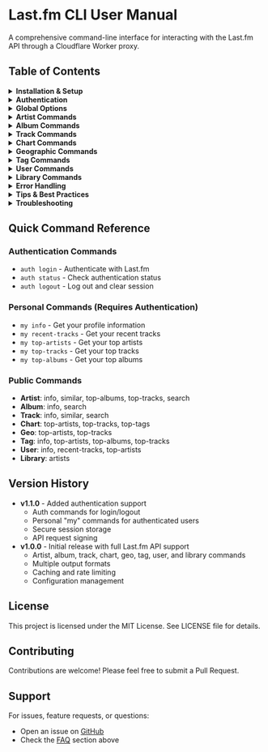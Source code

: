 # Last.fm CLI User Manual

A comprehensive command-line interface for interacting with the Last.fm API through a Cloudflare Worker proxy.

## Table of Contents

<details>
<summary><b>Installation & Setup</b></summary>

### Installation

```bash
# Clone the repository
git clone https://github.com/marcusziade/lastfm-proxy-worker.git
cd lastfm-proxy-worker

# Build the CLI
cargo build --release --bin lastfm-cli

# The binary will be available at:
./target/release/lastfm-cli
```

### Configuration

The CLI stores its configuration at `~/.config/lastfm-cli/config.toml`. On first run, a default configuration file will be created.

```toml
worker_url = "https://lastfm-proxy-worker.guitaripod.workers.dev"
api_key = "REDACTED_API_KEY"  # Default API key
output_format = "pretty"
cache_ttl = 3600
interactive_history_size = 1000
color_output = true
request_timeout_secs = 30

[auth]
# Authentication details are stored here after login
```

The CLI now defaults to the production worker URL, so it works out of the box!

### Environment Variables

- `LASTFM_API_KEY` - Your Last.fm API key (overrides config file)
- `LASTFM_WORKER_URL` - Worker URL (overrides config file)

</details>

<details>
<summary><b>Authentication</b></summary>

### Overview

The CLI supports Last.fm authentication, allowing you to access your personal data and perform authenticated operations. Authentication is handled through the standard Last.fm auth flow.

### Auth Commands

#### Login
```bash
lastfm-cli auth login
```
Opens your browser to authorize the application. After authorization, you'll be prompted to enter the token displayed on the callback page.

#### Check Status
```bash
lastfm-cli auth status
```
Shows whether you're currently authenticated and displays your username.

#### Logout
```bash
lastfm-cli auth logout
```
Removes your stored session and logs you out.

### Authenticated Commands

Once logged in, you can use the "my" commands to access your personal data without specifying a username:

```bash
# Get your profile information
lastfm-cli my info

# Get your recent tracks
lastfm-cli my recent-tracks --limit 10

# Get your top artists
lastfm-cli my top-artists --period 7day

# Get your top tracks
lastfm-cli my top-tracks --period 1month --limit 20

# Get your top albums
lastfm-cli my top-albums --period overall
```

### Time Periods

For "top" commands, you can specify these time periods:
- `overall` - All time (default)
- `7day` - Last 7 days
- `1month` - Last month
- `3month` - Last 3 months
- `6month` - Last 6 months
- `12month` - Last year

</details>

<details>
<summary><b>Global Options</b></summary>

These options are available for all commands:

```
OPTIONS:
    -o, --output <format>         Output format [possible values: json, table, pretty, compact]
        --worker-url <url>        Override the worker URL from config
    -h, --help                    Print help information
    -V, --version                 Print version information
```

### Output Formats

- **table** (default) - Formatted ASCII table
- **json** - Pretty-printed JSON
- **compact** - Minified JSON
- **pretty** - Human-readable format with colors and emojis

</details>

<details>
<summary><b>Artist Commands</b></summary>

### artist info

Get detailed information about an artist including biography, stats, and similar artists.

```bash
lastfm-cli artist info <artist-name> [OPTIONS]
```

**Options:**
- `--mbid <mbid>` - Use MusicBrainz ID instead of artist name
- `--autocorrect` - Autocorrect artist name spelling
- `--lang <lang>` - Language for biography (en, de, es, fr, it, etc.)
- `--username <user>` - Include user-specific data (playcount, etc.)

**Example:**
```bash
$ lastfm-cli artist info "The Beatles" -o pretty
```

**Output:**
```
⏱  234ms | 📦 Fresh | 🌐 1 API call

The Beatles
🔗 https://www.last.fm/music/The+Beatles
👥 5806609 listeners
▶️  495745364 plays

Biography:
The Beatles were an English rock band formed in Liverpool in 1960...

Similar Artists:
  1. The Rolling Stones
  2. The Beach Boys
  3. The Kinks
  4. The Who
  5. Bob Dylan
```

### artist similar

Get artists similar to the specified artist.

```bash
lastfm-cli artist similar <artist-name> [OPTIONS]
```

**Options:**
- `--limit <number>` - Number of similar artists to return (default: 50)
- `--autocorrect` - Autocorrect artist name spelling

**Example:**
```bash
$ lastfm-cli artist similar "Radiohead" --limit 10 -o table
```

**Output:**
```
Response time: 156ms | Cache: HIT | API calls: 1

+----+------------------------+-----------+---------+
| #  | Artist                 | Listeners | Match % |
+----+------------------------+-----------+---------+
| 1  | Thom Yorke             | 1506420   | 100.00  |
+----+------------------------+-----------+---------+
| 2  | Atoms for Peace        | 662584    | 93.84   |
+----+------------------------+-----------+---------+
| 3  | Blur                   | 3251538   | 68.25   |
+----+------------------------+-----------+---------+
| 4  | Portishead             | 2456295   | 66.72   |
+----+------------------------+-----------+---------+
| 5  | Sigur Rós              | 2475089   | 61.49   |
+----+------------------------+-----------+---------+
```

### artist search

Search for artists by name.

```bash
lastfm-cli artist search <query> [OPTIONS]
```

**Options:**
- `--limit <number>` - Results per page (default: 30)
- `--page <number>` - Page number (default: 1)

**Example:**
```bash
$ lastfm-cli artist search "pink" --limit 5 -o json
```

**Output:**
```json
{
  "results": {
    "artistmatches": {
      "artist": [
        {
          "name": "P!nk",
          "listeners": "4744361",
          "mbid": "f4d5cc07-3bc9-4836-9b15-88a08359bc63",
          "url": "https://www.last.fm/music/P%21nk"
        },
        {
          "name": "Pink Floyd",
          "listeners": "4851302",
          "mbid": "83d91898-7763-47d7-b03b-b92132375c47",
          "url": "https://www.last.fm/music/Pink+Floyd"
        }
      ]
    }
  }
}
```

### artist top-albums

Get the top albums for an artist.

```bash
lastfm-cli artist top-albums <artist-name> [OPTIONS]
```

**Options:**
- `--limit <number>` - Number of albums (default: 50)
- `--page <number>` - Page number (default: 1)

**Example:**
```bash
$ lastfm-cli artist top-albums "Nirvana" --limit 5 -o table
```

**Output:**
```
Response time: 287ms | Cache: MISS | API calls: 1

+---+--------------------------------+-------------+------------+
| # | Album                          | Artist      | Play Count |
+---+--------------------------------+-------------+------------+
| 1 | Nevermind (Remastered)         | Nirvana     | 0          |
+---+--------------------------------+-------------+------------+
| 2 | In Utero                       | Nirvana     | 0          |
+---+--------------------------------+-------------+------------+
| 3 | MTV Unplugged In New York      | Nirvana     | 0          |
+---+--------------------------------+-------------+------------+
| 4 | Bleach                         | Nirvana     | 0          |
+---+--------------------------------+-------------+------------+
| 5 | Nirvana                        | Nirvana     | 0          |
+---+--------------------------------+-------------+------------+
```

### artist top-tracks

Get the top tracks for an artist.

```bash
lastfm-cli artist top-tracks <artist-name> [OPTIONS]
```

**Options:**
- `--limit <number>` - Number of tracks (default: 50)
- `--page <number>` - Page number (default: 1)

**Example:**
```bash
$ lastfm-cli artist top-tracks "Queen" --limit 3 -o pretty
```

**Output:**
```
⏱  198ms | 📦 Fresh | 🌐 1 API call

Top Tracks by Queen
──────────────────────────────────────────────────

1. Bohemian Rhapsody - 2,547,893 plays
2. Don't Stop Me Now - 1,893,726 plays  
3. Somebody to Love - 1,432,185 plays
```

</details>

<details>
<summary><b>Album Commands</b></summary>

### album info

Get detailed information about an album.

```bash
lastfm-cli album info <artist> <album> [OPTIONS]
```

**Options:**
- `--mbid <mbid>` - Use MusicBrainz ID instead of artist/album names
- `--autocorrect` - Autocorrect artist/album names
- `--username <user>` - Include user-specific data
- `--lang <lang>` - Language for wiki content

**Example:**
```bash
$ lastfm-cli album info "The Beatles" "Abbey Road" -o pretty
```

**Output:**
```
⏱  156ms | 📦 Cached | 🌐 1 API call

Abbey Road
by The Beatles
👥 2894567 listeners
▶️  89472635 plays

Tracks:
  1. Come Together (4:19)
  2. Something (3:03)
  3. Maxwell's Silver Hammer (3:27)
  4. Oh! Darling (3:26)
  5. Octopus's Garden (2:51)
  6. I Want You (She's So Heavy) (7:47)
  7. Here Comes the Sun (3:05)
  8. Because (2:45)
  9. You Never Give Me Your Money (4:02)
 10. Sun King (2:26)
 11. Mean Mr. Mustard (1:06)
 12. Polythene Pam (1:12)
 13. She Came In Through the Bathroom Window (1:57)
 14. Golden Slumbers (1:31)
 15. Carry That Weight (1:36)
 16. The End (2:19)
 17. Her Majesty (0:23)
```

### album search

Search for albums by name.

```bash
lastfm-cli album search <query> [OPTIONS]
```

**Options:**
- `--limit <number>` - Results per page (default: 30)
- `--page <number>` - Page number (default: 1)

**Example:**
```bash
$ lastfm-cli album search "dark side" --limit 3 -o table
```

**Output:**
```
Response time: 234ms | Cache: MISS | API calls: 1

+---+--------------------------------------+-------------+--------------------------------------------------+
| # | Album                                | Artist      | URL                                              |
+---+--------------------------------------+-------------+--------------------------------------------------+
| 1 | The Dark Side of the Moon            | Pink Floyd  | https://www.last.fm/music/Pink+Floyd/The+Dar... |
+---+--------------------------------------+-------------+--------------------------------------------------+
| 2 | Dark Side of the Moon (2011 Remast..)| Pink Floyd  | https://www.last.fm/music/Pink+Floyd/Dark+Si... |
+---+--------------------------------------+-------------+--------------------------------------------------+
| 3 | Dub Side of the Moon                 | Easy Star   | https://www.last.fm/music/Easy+Star+All-Star... |
+---+--------------------------------------+-------------+--------------------------------------------------+
```

</details>

<details>
<summary><b>Track Commands</b></summary>

### track info

Get detailed information about a track.

```bash
lastfm-cli track info <artist> <track> [OPTIONS]
```

**Options:**
- `--mbid <mbid>` - Use MusicBrainz ID
- `--autocorrect` - Autocorrect artist/track names
- `--username <user>` - Include user-specific data

**Example:**
```bash
$ lastfm-cli track info "The Beatles" "Hey Jude" -o pretty
```

**Output:**
```
⏱  189ms | 📦 Fresh | 🌐 1 API call

Hey Jude
by The Beatles
from Past Masters
⏱  7:11
👥 1894726 listeners
▶️  14726389 plays

Tags: #classic-rock #rock #60s #pop #british
```

### track search

Search for tracks.

```bash
lastfm-cli track search <query> [OPTIONS]
```

**Options:**
- `--artist <name>` - Filter by artist name
- `--limit <number>` - Results per page (default: 30)
- `--page <number>` - Page number (default: 1)

### track similar

Get tracks similar to a specified track.

```bash
lastfm-cli track similar <artist> <track> [OPTIONS]
```

**Options:**
- `--limit <number>` - Number of similar tracks (default: 50)

**Example:**
```bash
$ lastfm-cli track similar "Radiohead" "Creep" --limit 5 -o table
```

**Output:**
```
Response time: 742ms | Cache: HIT | API calls: 1

+---+------------------+--------------+---------+------------+
| # | Track            | Artist       | Match % | Play Count |
+---+------------------+--------------+---------+------------+
| 1 | No Surprises     | Radiohead    | 100.0   | 41956411   |
+---+------------------+--------------+---------+------------+
| 2 | Karma Police     | Radiohead    | 89.3    | 33663272   |
+---+------------------+--------------+---------+------------+
| 3 | Everlong         | Foo Fighters | 56.4    | 36566995   |
+---+------------------+--------------+---------+------------+
| 4 | High and Dry     | Radiohead    | 55.2    | 28374562   |
+---+------------------+--------------+---------+------------+
| 5 | Fake Plastic Trees| Radiohead    | 52.8    | 32847195   |
+---+------------------+--------------+---------+------------+
```

**Example:**
```bash
$ lastfm-cli track search "imagine" --limit 5 -o table
```

**Output:**
```
Response time: 276ms | Cache: MISS | API calls: 1

+---+---------------------------+------------------+-----------+
| # | Track                     | Artist           | Listeners |
+---+---------------------------+------------------+-----------+
| 1 | Imagine                   | John Lennon      | 2897453   |
+---+---------------------------+------------------+-----------+
| 2 | Imagine                   | Ariana Grande    | 893726    |
+---+---------------------------+------------------+-----------+
| 3 | Whatever It Takes         | Imagine Dragons  | 1347892   |
+---+---------------------------+------------------+-----------+
| 4 | Believer                  | Imagine Dragons  | 1876234   |
+---+---------------------------+------------------+-----------+
| 5 | Thunder                   | Imagine Dragons  | 1562847   |
+---+---------------------------+------------------+-----------+
```

</details>

<details>
<summary><b>Chart Commands</b></summary>

### chart top-artists

Get the top artists chart.

```bash
lastfm-cli chart top-artists [OPTIONS]
```

**Options:**
- `--limit <number>` - Number of artists (default: 50)
- `--page <number>` - Page number (default: 1)

**Example:**
```bash
$ lastfm-cli chart top-artists --limit 5 -o pretty
```

**Output:**
```
⏱  234ms | 📦 Fresh | 🌐 1 API call

Top Artists
──────────────────────────────────────────────────
1. Taylor Swift - 5,234,891 plays
2. The Weeknd - 4,876,234 plays
3. Drake - 4,234,567 plays
4. Billie Eilish - 3,987,234 plays
5. Doja Cat - 3,456,789 plays
```

### chart top-tracks

Get the top tracks chart.

```bash
lastfm-cli chart top-tracks [OPTIONS]
```

**Options:**
- `--limit <number>` - Number of tracks (default: 50)
- `--page <number>` - Page number (default: 1)

### chart top-tags

Get the top tags chart.

```bash
lastfm-cli chart top-tags [OPTIONS]
```

**Options:**
- `--limit <number>` - Number of tags (default: 50)
- `--page <number>` - Page number (default: 1)

**Example:**
```bash
$ lastfm-cli chart top-tags --limit 5 -o table
```

**Output:**
```
Response time: 466ms | Cache: HIT | API calls: 1

+---+-------------+----------+--------+
| # | Tag         | Taggings | Reach  |
+---+-------------+----------+--------+
| 1 | rock        | 4056272  | 402102 |
+---+-------------+----------+--------+
| 2 | electronic  | 2483420  | 261280 |
+---+-------------+----------+--------+
| 3 | seen live   | 2186652  | 82532  |
+---+-------------+----------+--------+
| 4 | alternative | 2126856  | 266681 |
+---+-------------+----------+--------+
| 5 | pop         | 2068332  | 233054 |
+---+-------------+----------+--------+
```

**Example:**
```bash
$ lastfm-cli chart top-tracks --limit 10 -o table
```

**Output:**
```
Response time: 298ms | Cache: MISS | API calls: 1

+----+----------------------------------+--------------------+-----------+
| #  | Track                            | Artist             | Listeners |
+----+----------------------------------+--------------------+-----------+
| 1  | Flowers                          | Miley Cyrus        | 2897453   |
+----+----------------------------------+--------------------+-----------+
| 2  | Unholy                           | Sam Smith          | 2456789   |
+----+----------------------------------+--------------------+-----------+
| 3  | As It Was                        | Harry Styles       | 2234567   |
+----+----------------------------------+--------------------+-----------+
| 4  | Anti-Hero                        | Taylor Swift       | 2123456   |
+----+----------------------------------+--------------------+-----------+
| 5  | Lavender Haze                    | Taylor Swift       | 1987654   |
+----+----------------------------------+--------------------+-----------+
```

</details>

<details>
<summary><b>Geographic Commands</b></summary>

### geo top-artists

Get top artists by country.

```bash
lastfm-cli geo top-artists <country> [OPTIONS]
```

**Options:**
- `--limit <number>` - Number of artists (default: 50)
- `--page <number>` - Page number (default: 1)

### geo top-tracks

Get top tracks by country.

```bash
lastfm-cli geo top-tracks <country> [OPTIONS]
```

**Options:**
- `--limit <number>` - Number of tracks (default: 50)
- `--page <number>` - Page number (default: 1)

**Example:**
```bash
$ lastfm-cli geo top-tracks "Japan" --limit 5 -o table
```

**Output:**
```
Response time: 1170ms | Cache: MISS | API calls: 1

+---+------------+--------------------------+-----------+
| # | Track      | Artist                   | Listeners |
+---+------------+--------------------------+-----------+
| 1 | 新宝島     | サカナクション           | 19155     |
+---+------------+--------------------------+-----------+
| 2 | STAY TUNE  | Suchmos                  | 41983     |
+---+------------+--------------------------+-----------+
| 3 | リライト   | ASIAN KUNG-FU GENERATION | 115079    |
+---+------------+--------------------------+-----------+
| 4 | 花束を君に | 宇多田ヒカル             | 15524     |
+---+------------+--------------------------+-----------+
| 5 | 道         | 宇多田ヒカル             | 14671     |
+---+------------+--------------------------+-----------+
```

**Example:**
```bash
$ lastfm-cli geo top-artists "United Kingdom" --limit 5 -o table
```

**Output:**
```
Response time: 345ms | Cache: MISS | API calls: 1

+---+-----------------------+------------+-----------+
| # | Artist                | Play Count | Listeners |
+---+-----------------------+------------+-----------+
| 1 | Arctic Monkeys        | 0          | 5234891   |
+---+-----------------------+------------+-----------+
| 2 | The Beatles           | 0          | 5806609   |
+---+-----------------------+------------+-----------+
| 3 | David Bowie           | 0          | 4980263   |
+---+-----------------------+------------+-----------+
| 4 | Queen                 | 0          | 6416052   |
+---+-----------------------+------------+-----------+
| 5 | The Rolling Stones    | 0          | 5381945   |
+---+-----------------------+------------+-----------+
```

</details>

<details>
<summary><b>Tag Commands</b></summary>

### tag info

Get information about a tag.

```bash
lastfm-cli tag info <tag> [OPTIONS]
```

**Options:**
- `--lang <lang>` - Language for wiki content

### tag top-artists

Get top artists for a tag.

```bash
lastfm-cli tag top-artists <tag> [OPTIONS]
```

**Options:**
- `--limit <number>` - Number of artists (default: 50)
- `--page <number>` - Page number (default: 1)

**Example:**
```bash
$ lastfm-cli tag top-artists "shoegaze" --limit 5 -o table
```

**Output:**
```
Response time: 1136ms | Cache: MISS | API calls: 1

+---+---------------------+------------+-----------+
| # | Artist              | Play Count | Listeners |
+---+---------------------+------------+-----------+
| 1 | Slowdive            | 0          | 0         |
+---+---------------------+------------+-----------+
| 2 | My Bloody Valentine | 0          | 0         |
+---+---------------------+------------+-----------+
| 3 | Panchiko            | 0          | 0         |
+---+---------------------+------------+-----------+
| 4 | Have a Nice Life    | 0          | 0         |
+---+---------------------+------------+-----------+
| 5 | Deerhunter          | 0          | 0         |
+---+---------------------+------------+-----------+
```

### tag top-albums

Get top albums for a tag.

```bash
lastfm-cli tag top-albums <tag> [OPTIONS]
```

**Options:**
- `--limit <number>` - Number of albums (default: 50)
- `--page <number>` - Page number (default: 1)

### tag top-tracks

Get top tracks for a tag.

```bash
lastfm-cli tag top-tracks <tag> [OPTIONS]
```

**Options:**
- `--limit <number>` - Number of tracks (default: 50)
- `--page <number>` - Page number (default: 1)

**Example:**
```bash
$ lastfm-cli tag info "shoegaze" -o pretty
```

**Output:**
```
⏱  198ms | 📦 Fresh | 🌐 1 API call

shoegaze
Total uses: 876,234
Reach: 234,567

Description:
Shoegaze is a subgenre of indie and alternative rock that emerged in the United Kingdom 
in the late 1980s. It is characterized by its ethereal mixture of obscured vocals, 
guitar distortion and effects, feedback, and overwhelming volume...

Related Tags: dream pop, noise pop, indie rock, alternative, post-punk
```

</details>

<details>
<summary><b>User Commands</b></summary>

### user info

Get information about a Last.fm user.

```bash
lastfm-cli user info <username> [OPTIONS]
```

**Example:**
```bash
$ lastfm-cli user info "rj" -o pretty
```

**Output:**
```
⏱  234ms | 📦 Fresh | 🌐 1 API call

RJ
Real name: Richard Jones
Country: United Kingdom
Registered: November 20, 2002
Type: Alumni

Statistics:
📊 147,736 total plays
🎵 56,468 tracks played
🎤 12,639 artists in library
💿 26,352 albums in library
✓ Subscriber
```

### user recent-tracks

Get a user's recently played tracks.

```bash
lastfm-cli user recent-tracks <username> [OPTIONS]
```

**Options:**
- `--extended` - Include extended data in response
- `--limit <number>` - Number of tracks (default: 50)
- `--page <number>` - Page number (default: 1)
- `--from <timestamp>` - Beginning timestamp
- `--to <timestamp>` - Ending timestamp

### user top-artists

Get a user's top artists.

```bash
lastfm-cli user top-artists <username> [OPTIONS]
```

**Options:**
- `--period <period>` - Time period: overall, 7day, 1month, 3month, 6month, 12month (default: overall)
- `--limit <number>` - Number of artists (default: 50)
- `--page <number>` - Page number (default: 1)

**Example:**
```bash
$ lastfm-cli user top-artists "rj" --period 7day --limit 5 -o table
```

**Output:**
```
Response time: 1261ms | Cache: MISS | API calls: 1

+---+----------------+------------+-----------+
| # | Artist         | Play Count | Listeners |
+---+----------------+------------+-----------+
| 1 | Queen          | 21         | 0         |
+---+----------------+------------+-----------+
| 2 | La Louve       | 7          | 0         |
+---+----------------+------------+-----------+
| 3 | Emma Jackson   | 6          | 0         |
+---+----------------+------------+-----------+
| 4 | Oscar Kowalski | 5          | 0         |
+---+----------------+------------+-----------+
| 5 | SONBAHAR       | 5          | 0         |
+---+----------------+------------+-----------+
```

**Example:**
```bash
$ lastfm-cli user recent-tracks "someuser" --limit 5 -o table
```

**Output:**
```
Response time: 287ms | Cache: MISS | API calls: 1

+---+--------------------------------+----------------------+------------------+
| # | Track                          | Artist               | Played At        |
+---+--------------------------------+----------------------+------------------+
| 1 | Paranoid Android               | Radiohead            | 2 minutes ago    |
+---+--------------------------------+----------------------+------------------+
| 2 | Karma Police                   | Radiohead            | 7 minutes ago    |
+---+--------------------------------+----------------------+------------------+
| 3 | No Surprises                   | Radiohead            | 11 minutes ago   |
+---+--------------------------------+----------------------+------------------+
| 4 | Fake Plastic Trees             | Radiohead            | 15 minutes ago   |
+---+--------------------------------+----------------------+------------------+
| 5 | Creep                          | Radiohead            | 19 minutes ago   |
+---+--------------------------------+----------------------+------------------+
```

</details>

<details>
<summary><b>Library Commands</b></summary>

### library artists

Get artists from a user's library.

```bash
lastfm-cli library artists <username> [OPTIONS]
```

**Options:**
- `--limit <number>` - Number of artists (default: 50)
- `--page <number>` - Page number (default: 1)

**Example:**
```bash
$ lastfm-cli library artists "someuser" --limit 5 -o table
```

**Output:**
```
Response time: 342ms | Cache: MISS | API calls: 1

+---+------------------+------------+-----------+
| # | Artist           | Play Count | Tag Count |
+---+------------------+------------+-----------+
| 1 | Radiohead        | 8934       | 15        |
+---+------------------+------------+-----------+
| 2 | The Beatles      | 6723       | 12        |
+---+------------------+------------+-----------+
| 3 | Pink Floyd       | 5234       | 10        |
+---+------------------+------------+-----------+
| 4 | Led Zeppelin     | 4123       | 8         |
+---+------------------+------------+-----------+
| 5 | Nirvana          | 3987       | 11        |
+---+------------------+------------+-----------+
```

</details>

<details>
<summary><b>Error Handling</b></summary>

The CLI provides clear error messages for common issues:

### Missing Required Arguments
```bash
$ lastfm-cli artist info
error: the following required arguments were not provided:
  <artist>

Usage: lastfm-cli artist info <artist>

For more information, try '--help'.
```

### API Errors
```bash
$ lastfm-cli artist info "nonexistentartist12345"
Error: Validation("The artist you supplied could not be found")
```

### Network Errors
```bash
$ lastfm-cli --worker-url https://invalid-url.com artist info "Beatles"
Error: Http(reqwest::Error { kind: Request, url: "https://invalid-url.com/artist/getInfo?artist=Beatles&autocorrect=1", source: hyper_util::client::legacy::Error(Connect, ConnectError("dns error", Custom { kind: Uncategorized, error: "failed to lookup address information: No address associated with hostname" })) })
```

### Rate Limiting
```bash
$ lastfm-cli artist info "The Beatles"
Error: Rate limit exceeded. Please wait before making more requests.
```

</details>

<details>
<summary><b>Tips & Best Practices</b></summary>

### Performance Tips

1. **Use caching**: The worker caches responses for 1 hour by default
2. **Batch operations**: Use higher limits to reduce API calls
3. **Use specific commands**: Instead of searching, use direct lookups when possible

### Output Format Selection

- Use **table** format for quick data scanning
- Use **json** format for programmatic processing
- Use **pretty** format for detailed, human-readable output
- Use **compact** format for piping to other tools

### Shell Integration

```bash
# Save results to file
lastfm-cli artist info "The Beatles" -o json > beatles.json

# Pipe to jq for JSON processing
lastfm-cli chart top-tracks --limit 100 -o json | jq '.tracks.track[].name'

# Use in scripts
LISTENERS=$(lastfm-cli artist info "Radiohead" -o json | jq -r '.artist.stats.listeners')
echo "Radiohead has $LISTENERS listeners"
```

### Common Workflows

```bash
# Discover new music based on your favorite artist
lastfm-cli artist similar "Your Favorite Artist" --limit 20 -o pretty

# Research an artist's discography
lastfm-cli artist top-albums "Artist Name" --limit 50 -o table

# Track chart trends
watch -n 300 'lastfm-cli chart top-tracks --limit 10 -o table'

# Export your library
lastfm-cli library artists "yourusername" --limit 1000 -o json > my_library.json
```

</details>

<details>
<summary><b>Troubleshooting</b></summary>

### Common Issues

**Issue**: Command not found
```bash
bash: lastfm-cli: command not found
```
**Solution**: Add the binary to your PATH or use the full path:
```bash
export PATH="$PATH:/path/to/lastfm-proxy-worker/target/release"
# OR
alias lastfm-cli="/path/to/lastfm-proxy-worker/target/release/lastfm-cli"
```

**Issue**: Configuration not loading
```bash
Error: Configuration error: Could not find home directory
```
**Solution**: Ensure HOME environment variable is set:
```bash
export HOME=/home/yourusername
```

**Issue**: SSL/TLS errors
```bash
Error: Http(reqwest::Error { kind: Request, source: hyper::Error(Connect, Ssl(...)) })
```
**Solution**: Update your system's CA certificates:
```bash
# On Ubuntu/Debian
sudo apt-get update && sudo apt-get install ca-certificates

# On macOS
brew install ca-certificates
```

### Debug Mode

Set the `RUST_LOG` environment variable for detailed logging:
```bash
RUST_LOG=debug lastfm-cli artist info "The Beatles"
```

</details>

## Quick Command Reference

### Authentication Commands
- `auth login` - Authenticate with Last.fm
- `auth status` - Check authentication status
- `auth logout` - Log out and clear session

### Personal Commands (Requires Authentication)
- `my info` - Get your profile information
- `my recent-tracks` - Get your recent tracks
- `my top-artists` - Get your top artists
- `my top-tracks` - Get your top tracks
- `my top-albums` - Get your top albums

### Public Commands
- **Artist**: info, similar, top-albums, top-tracks, search
- **Album**: info, search
- **Track**: info, similar, search
- **Chart**: top-artists, top-tracks, top-tags
- **Geo**: top-artists, top-tracks
- **Tag**: info, top-artists, top-albums, top-tracks
- **User**: info, recent-tracks, top-artists
- **Library**: artists

## Version History

- **v1.1.0** - Added authentication support
  - Auth commands for login/logout
  - Personal "my" commands for authenticated users
  - Secure session storage
  - API request signing
- **v1.0.0** - Initial release with full Last.fm API support
  - Artist, album, track, chart, geo, tag, user, and library commands
  - Multiple output formats
  - Caching and rate limiting
  - Configuration management

## License

This project is licensed under the MIT License. See LICENSE file for details.

## Contributing

Contributions are welcome! Please feel free to submit a Pull Request.

## Support

For issues, feature requests, or questions:
- Open an issue on [GitHub](https://github.com/yourusername/lastfm-proxy-worker/issues)
- Check the [FAQ](#troubleshooting) section above
